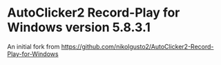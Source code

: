 # AutoClicker2 Record-Play for Windows version 5.8.3.1

An initial fork from https://github.com/nikolgusto2/AutoClicker2-Record-Play-for-Windows


